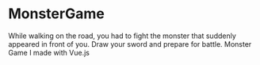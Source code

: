 # MonsterGame
While walking on the road, you had to fight the monster that suddenly appeared in front of you. Draw your sword and prepare for battle. Monster Game I made with Vue.js
